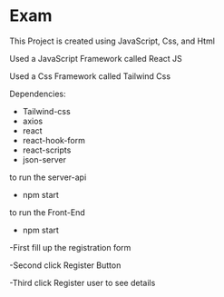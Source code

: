# Exam

This Project is created using JavaScript, Css, and Html

Used a JavaScript Framework called React JS

Used a Css Framework called Tailwind Css

Dependencies: 
- Tailwind-css
- axios
- react
- react-hook-form
- react-scripts
- json-server

to run the server-api
- npm start

to run the Front-End
- npm start

-First fill up the registration form

-Second click Register Button

-Third click Register user to see details
